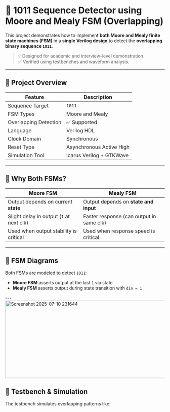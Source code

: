 # 🔁 1011 Sequence Detector using Moore and Mealy FSM (Overlapping)

This project demonstrates how to implement **both Moore and Mealy finite state machines (FSM)** in a **single Verilog design** to detect the **overlapping binary sequence `1011`**.

> 💡 Designed for academic and interview-level demonstration.  
> ✅ Verified using testbenches and waveform analysis.

---

## 🚀 Project Overview

| Feature                 | Description                        |
|------------------------|------------------------------------|
| Sequence Target        | `1011`                             |
| FSM Types              | Moore and Mealy                    |
| Overlapping Detection  | ✅ Supported                        |
| Language               | Verilog HDL                        |
| Clock Domain           | Synchronous                        |
| Reset Type             | Asynchronous Active High           |
| Simulation Tool        | Icarus Verilog + GTKWave           |

---

## 🧠 Why Both FSMs?

| Moore FSM                                | Mealy FSM                                 |
|-----------------------------------------|-------------------------------------------|
| Output depends on current **state**     | Output depends on **state and input**     |
| Slight delay in output (`1` at next clk)| Faster response (can output in same clk)  |
| Used when output stability is critical  | Used when response speed is critical      |

---

## 📐 FSM Diagrams

Both FSMs are modeled to detect `1011`:
- **Moore FSM** asserts output at the last `1` via state
- **Mealy FSM** asserts output during state transition with `din = 1`

---<img width="1553" height="244" alt="Screenshot 2025-07-10 231644" src="https://github.com/user-attachments/assets/71c376f5-e1b7-4866-aa25-a66072db3d4c" />


## 🧪 Testbench & Simulation

The testbench simulates overlapping patterns like:

